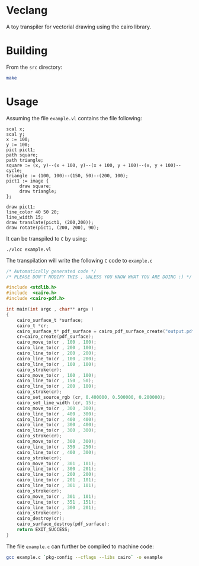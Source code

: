 # Veclang
A toy transpiler for vectorial drawing using the cairo library.
# Building
From the ```src``` directory:
```sh
make
```
# Usage
Assuming the file ```example.vl``` contains the file following:
```
scal x; 
scal y;
x := 100;
y := 100;
pict pict1;
path square;
path triangle;
square := (x, y)--(x + 100, y)--(x + 100, y + 100)--(x, y + 100)--cycle;
triangle := (100, 100)--(150, 50)--(200, 100);
pict1 := image {
     draw square;
     draw triangle;
};

draw pict1;
line_color 40 50 20;
line_width 15;
draw translate(pict1, (200,200));
draw rotate(pict1, (200, 200), 90);
```
It can be transpiled to ```C``` by using:

```./vlcc example.vl```

The transpilation will write the following ```C``` code to ```example.c```

```c
/* Automatically generated code */
/* PLEASE DON'T MODIFY THIS , UNLESS YOU KNOW WHAT YOU ARE DOING :) */

#include <stdlib.h>
#include  <cairo.h>
#include <cairo-pdf.h>

int main(int argc , char** argv )
{
	cairo_surface_t *surface;
	cairo_t *cr;
	cairo_surface_t* pdf_surface = cairo_pdf_surface_create("output.pdf" , 600 ,600);
	cr=cairo_create(pdf_surface);
	cairo_move_to(cr , 100 , 100);
	cairo_line_to(cr , 200 , 100);
	cairo_line_to(cr , 200 , 200);
	cairo_line_to(cr , 100 , 200);
	cairo_line_to(cr , 100 , 100);
	cairo_stroke(cr);
	cairo_move_to(cr , 100 , 100);
	cairo_line_to(cr , 150 , 50);
	cairo_line_to(cr , 200 , 100);
	cairo_stroke(cr);
	cairo_set_source_rgb (cr, 0.400000, 0.500000, 0.200000);
	cairo_set_line_width (cr, 15);
	cairo_move_to(cr , 300 , 300);
	cairo_line_to(cr , 400 , 300);
	cairo_line_to(cr , 400 , 400);
	cairo_line_to(cr , 300 , 400);
	cairo_line_to(cr , 300 , 300);
	cairo_stroke(cr);
	cairo_move_to(cr , 300 , 300);
	cairo_line_to(cr , 350 , 250);
	cairo_line_to(cr , 400 , 300);
	cairo_stroke(cr);
	cairo_move_to(cr , 301 , 101);
	cairo_line_to(cr , 300 , 201);
	cairo_line_to(cr , 200 , 200);
	cairo_line_to(cr , 201 , 101);
	cairo_line_to(cr , 301 , 101);
	cairo_stroke(cr);
	cairo_move_to(cr , 301 , 101);
	cairo_line_to(cr , 351 , 151);
	cairo_line_to(cr , 300 , 201);
	cairo_stroke(cr);
	cairo_destroy(cr);
	cairo_surface_destroy(pdf_surface);
	return EXIT_SUCCESS;
}
```
The file ```example.c``` can further be compiled to machine code:
```sh
gcc example.c `pkg-config --cflags --libs cairo` -o example
```

